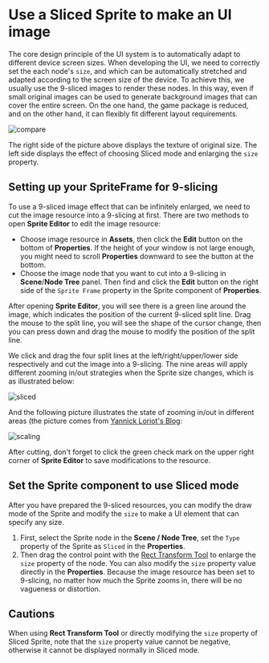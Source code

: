 # Use a Sliced Sprite to make an UI image

The core design principle of the UI system is to automatically adapt to different device screen sizes. When developing the UI, we need to correctly set the each node's `size`, and which can be automatically stretched and adapted according to the screen size of the device. To achieve this, we usually use the 9-sliced images to render these nodes. In this way, even if small original images can be used to generate background images that can cover the entire screen. On the one hand, the game package is reduced, and on the other hand, it can flexibly fit different layout requirements.

![compare](sliced-sprite/compare.png)

The right side of the picture above displays the texture of original size. The left side displays the effect of choosing Sliced mode and enlarging the `size` property.

## Setting up your SpriteFrame for 9-slicing

To use a 9-sliced image effect that can be infinitely enlarged, we need to cut the image resource into a 9-slicing at first. There are two methods to open **Sprite Editor** to edit the image resource:

- Choose image resource in **Assets**, then click the **Edit** button on the bottom of **Properties**. If the height of your window is not large enough, you might need to scroll **Properties** downward to see the button at the bottom.
- Choose the image node that you want to cut into a 9-slicing in **Scene**/**Node Tree** panel. Then find and click the **Edit** button on the right side of the `Sprite Frame` property in the Sprite component of **Properties**.

After opening **Sprite Editor**, you will see there is a green line around the image, which indicates the position of the current 9-sliced split line. Drag the mouse to the split line, you will see the shape of the cursor change, then you can press down and drag the mouse to modify the position of the split line.

We click and drag the four split lines at the left/right/upper/lower side respectively and cut the image into a 9-slicing. The nine areas will apply different zooming in/out strategies when the Sprite size changes, which is as illustrated below:

![sliced](sliced-sprite/editing.png)

And the following picture illustrates the state of zooming in/out in different areas (the picture comes from [Yannick Loriot's Blog](http://yannickloriot.com/2011/12/create-buttons-in-cocos2d-by-using-cccontrolbutton/):

![scaling](sliced-sprite/scaling.png)

After cutting, don't forget to click the green check mark on the upper right corner of **Sprite Editor** to save modifications to the resource.

## Set the Sprite component to use Sliced mode

After you have prepared the 9-sliced resources, you can modify the draw mode of the Sprite and modify the `size` to make a UI element that can specify any size.

1. First, select the Sprite node in the **Scene / Node Tree**, set the `Type` property of the Sprite as `Sliced` in the **Properties**.
2. Then drag the control point with the [Rect Transform Tool](../getting-started/basics/editor-panels/scene.md#--12) to enlarge the `size` property of the node. You can also modify the `size` property value directly in the **Properties**. Because the image resource has been set to 9-slicing, no matter how much the Sprite zooms in, there will be no vagueness or distortion.

## Cautions

When using **Rect Transform Tool** or directly modifying the `size` property of Sliced ​​Sprite, note that the `size` property value cannot be negative, otherwise it cannot be displayed normally in Sliced ​​mode.
